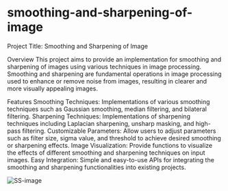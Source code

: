 # smoothing-and-sharpening-of-image

Project Title: Smoothing and Sharpening of Image

Overview
This project aims to provide an implementation for smoothing and sharpening of images using various techniques in image processing. Smoothing and sharpening are fundamental operations in image processing used to enhance or remove noise from images, resulting in clearer and more visually appealing images.

Features
Smoothing Techniques: Implementations of various smoothing techniques such as Gaussian smoothing, median filtering, and bilateral filtering.
Sharpening Techniques: Implementations of sharpening techniques including Laplacian sharpening, unsharp masking, and high-pass filtering.
Customizable Parameters: Allow users to adjust parameters such as filter size, sigma value, and threshold to achieve desired smoothing or sharpening effects.
Image Visualization: Provide functions to visualize the effects of different smoothing and sharpening techniques on input images.
Easy Integration: Simple and easy-to-use APIs for integrating the smoothing and sharpening functionalities into existing projects.

![SS-image](https://github.com/AryanSrivastava007/smoothing-and-sharpening-of-image/assets/101253634/47d4aabb-9e7f-4ed0-8045-9b5d7e0c4fa0)
